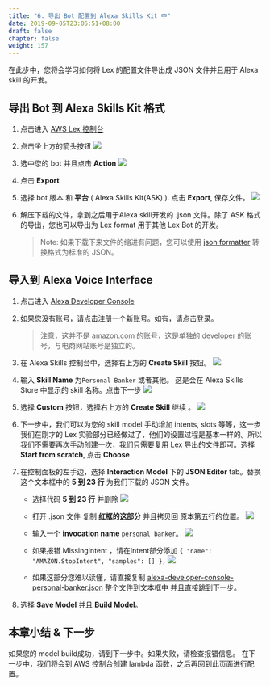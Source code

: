 ```yaml
---
title: "6. 导出 Bot 配置到 Alexa Skills Kit 中"
date: 2019-09-05T23:06:51+08:00
draft: false
chapter: false
weight: 157
---
```


在此步中，您将会学习如何将 Lex 的配置文件导出成 JSON 文件并且用于 Alexa skill 的开发。

## 导出 Bot 到 Alexa Skills Kit 格式

1. 点击进入 [AWS Lex 控制台](https://console.aws.amazon.com/lex)

1. 点击坐上方的箭头按钮
    ![](/images/ask/step8-export-bot.png)

1. 选中您的 bot 并且点击 **Action**
    ![](/images/ask/step8-lex-action.png)

1. 点击 **Export**

1. 选择 bot 版本 和 **平台** ( Alexa Skills Kit(ASK) ). 点击 **Export**, 保存文件。
    ![](/images/ask/step8-export-bot-ASK.png)

1. 解压下载的文件，拿到之后用于Alexa skill开发的 .json 文件。除了 ASK 格式的导出，您也可以导出为 Lex format 用于其他 Lex Bot 的开发。
   > Note: 如果下载下来文件的缩进有问题，您可以使用 [json formatter](https://jsonformatter.curiousconcept.com/) 转换格式为标准的 JSON。

## 导入到 Alexa Voice Interface 

1. 点击进入 [Alexa Developer Console](https://developer.amazon.com/alexa/console/ask)

1. 如果您没有账号，请点击注册一个新账号。如有，请点击登录。
   > 注意，这并不是 amazon.com 的账号，这是单独的 developer 的账号，与电商网站账号是独立的。

1. 在 Alexa Skills 控制台中，选择右上方的 **Create Skill** 按钮。
    ![](/images/ask/create-skill.png)

1. 输入 **Skill Name** 为`Personal Banker` 或者其他。 这是会在 Alexa Skills Store 中显示的 skill 名称。点击下一步
    ![](/images/ask/create-new-skill.png)

1. 选择 **Custom** 按钮，选择右上方的 **Create Skill** 继续 。
    ![](/images/ask/custom-skill.png) 

1. 下一步中，我们可以为您的 skill model 手动增加 intents, slots 等等，这一步我们在刚才的 Lex 实验部分已经做过了，他们的设置过程是基本一样的。所以我们不需要再次手动创建一次，我们只需要复用 Lex 导出的文件即可。选择  **Start from scratch**, 点击 **Choose**

1. 在控制面板的左手边，选择  **Interaction Model** 下的 **JSON Editor** tab。替换这个文本框中的 **5 到 23 行** 为我们下载的 JSON 文件。
    - 选择代码 **5 到 23 行** 并删除
    ![](/images/ask/json-editor.png)

    - 打开 .json 文件 复制 **红框的这部分** 并且拷贝回 原本第五行的位置。 
    ![](/images/ask/9-7-c.png) 
    
    - 输入一个 **invocation name** `personal banker`。 
    ![](/images/ask/9-7-e.png)
    
    - 如果报错 MissingIntent ，请在Intent部分添加
    ``
                {
                    "name": "AMAZON.StopIntent",
                    "samples": []
                },
    `` 
    ![](/images/ask/stopIntent.png)
    
    - 如果这部分您难以读懂，请直接复制 [alexa-developer-console-personal-banker.json](https://github.com/aws-samples/aws-alexa-workshop-ask/blob/master/alexa-developer-console-personal-banker.json) 整个文件到文本框中 并且直接跳到下一步。

1. 选择 **Save Model** 并且 **Build Model**。

## 本章小结 & 下一步
如果您的 model build成功，请到下一步中。如果失败，请检查报错信息。
在下一步中，我们将会到 AWS 控制台创建 lambda 函数，之后再回到此页面进行配置。

